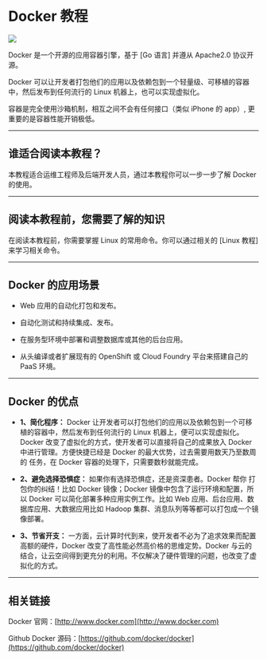 
# Docker 教程

![](http://www.runoob.com/wp-content/uploads/2016/04/docker01.png)

Docker 是一个开源的应用容器引擎，基于 [Go 语言] 并遵从 Apache2.0 协议开源。

Docker 可以让开发者打包他们的应用以及依赖包到一个轻量级、可移植的容器中，然后发布到任何流行的 Linux 机器上，也可以实现虚拟化。

容器是完全使用沙箱机制，相互之间不会有任何接口（类似 iPhone 的 app）, 更重要的是容器性能开销极低。

* * *

## 谁适合阅读本教程？

本教程适合运维工程师及后端开发人员，通过本教程你可以一步一步了解 Docker 的使用。

* * *

## 阅读本教程前，您需要了解的知识

在阅读本教程前，你需要掌握 Linux 的常用命令。你可以通过相关的 [Linux 教程] 来学习相关命令。

* * *

## Docker 的应用场景

*   Web 应用的自动化打包和发布。

*   自动化测试和持续集成、发布。

*   在服务型环境中部署和调整数据库或其他的后台应用。

*   从头编译或者扩展现有的 OpenShift 或 Cloud Foundry 平台来搭建自己的 PaaS 环境。

* * *

## Docker 的优点

*   **1、简化程序：**
    Docker 让开发者可以打包他们的应用以及依赖包到一个可移植的容器中，然后发布到任何流行的 Linux 机器上，便可以实现虚拟化。Docker 改变了虚拟化的方式，使开发者可以直接将自己的成果放入 Docker 中进行管理。方便快捷已经是 Docker 的最大优势，过去需要用数天乃至数周的 任务，在 Docker 容器的处理下，只需要数秒就能完成。

*   **2、避免选择恐惧症：**
    如果你有选择恐惧症，还是资深患者。Docker 帮你 打包你的纠结！比如 Docker 镜像；Docker 镜像中包含了运行环境和配置，所以 Docker 可以简化部署多种应用实例工作。比如 Web 应用、后台应用、数据库应用、大数据应用比如 Hadoop 集群、消息队列等等都可以打包成一个镜像部署。

*   **3、节省开支：**
    一方面，云计算时代到来，使开发者不必为了追求效果而配置高额的硬件，Docker 改变了高性能必然高价格的思维定势。Docker 与云的结合，让云空间得到更充分的利用。不仅解决了硬件管理的问题，也改变了虚拟化的方式。

* * *

## 相关链接

Docker 官网：[http://www.docker.com](http://www.docker.com)

Github Docker 源码：[https://github.com/docker/docker](https://github.com/docker/docker)
